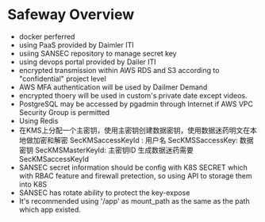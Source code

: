 # Safeway Overview

* docker perferred
* using PaaS provided by Daimler ITI
* usiing SANSEC repository to manage secret key
* using devops portal provided by Dailer ITI
* encrypted transmission within AWS RDS and S3 according to "confidential" project level
* AWS MFA authentication will be used by Dailmer Demand
* encrypted thoery will be used in custom's private date except videos.
* PostgreSQL may be accessed by pgadmin through Internet if AWS VPC Security Group is permitted
* Using Redis
* 在KMS上分配一个主密钥，使用主密钥创建数据密钥，使用数据迷药明文在本地做加密和解密 
  SecKMSaccessKeyId : 用户名
  SecKMSSaccessKey: 数据密钥
  SecKMSMasterKeyId: 主密钥ID
  生成数据迷药需要SecKMSaccessKeyId
* SANSEC secret information should be config with K8S SECRET which with RBAC feature and firewall pretection, so using API to storage them into K8S
* SANSEC has rotate ability to protect the key-expose
* It's recommended using '/app' as mount_path as the same as the path which app existed.


